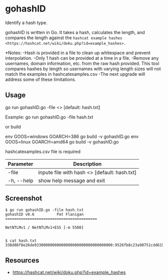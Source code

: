 # gohashID
Identify a hash type.


gohashID is written in Go. 
It takes a hash, calculates the length, and compares the length against the `hashcat example hashes <https://hashcat.net/wiki/doku.php?id=example_hashes>`.

*Notes: 
-Hash is provided in a file to clean up whitespace and prevent interpolation.
-Only 1 hash can be provided at a time in a file. 
-Remove any usernames, domain information, etc. from the raw hash provided. This tool compares hashes by length so usernames with varying length sizes will not match the examples in hashcatexamples.csv
-The next upgrade will address some of these limitations.

Usage
------------
go run gohashID.go -file <<Filename>> [default: hash.txt] 

Example: go run gohashID.go -file hash.txt

or build

env GOOS=windows GOARCH=386 go build -v gohashID.go
env GOOS=linux GOARCH=amd64 go build -v gohashID.go

hashcatexamples.csv file is required


|Parameter     |Description  |
|-----------|-------------------------------------------------------|
|-file      |inpute file with hash <<Filename>> [default: hash.txt] |
|-h, --help |show help message and exit                             |



Screenshot
----------

    $ go run gohashID.go -file hash.txt
	gohashID v0.6          Pat Flanigan
	=========================================

	NetNTLMv1 / NetNTLMv1+ESS [-m 5500]


    $ cat hash.txt
    338d08f8e26de93300000000000000000000000000000000:9526fb8c23a90751cdd619b6cea564742e1e4bf33006ba41:cb8086049ec4736c
    

Resources
---------

-  https://hashcat.net/wiki/doku.php?id=example_hashes
